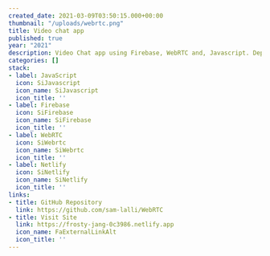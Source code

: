 ```yaml
---
created_date: 2021-03-09T03:50:15.000+00:00
thumbnail: "/uploads/webrtc.png"
title: Video chat app
published: true
year: "2021"
description: Video Chat app using Firebase, WebRTC and, Javascript. Deployed with Netlify
categories: []
stack:
- label: JavaScript
  icon: SiJavascript
  icon_name: SiJavascript
  icon_title: ''
- label: Firebase
  icon: SiFirebase
  icon_name: SiFirebase
  icon_title: ''
- label: WebRTC
  icon: SiWebrtc
  icon_name: SiWebrtc
  icon_title: ''
- label: Netlify
  icon: SiNetlify
  icon_name: SiNetlify
  icon_title: ''
links:
- title: GitHub Repository
  link: https://github.com/sam-lalli/WebRTC
- title: Visit Site
  link: https://frosty-jang-0c3986.netlify.app
  icon_name: FaExternalLinkAlt
  icon_title: ''
---
```

